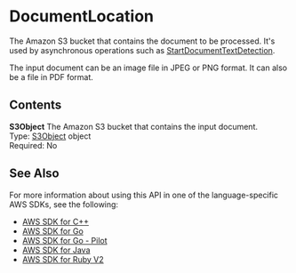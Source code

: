 # DocumentLocation<a name="API_DocumentLocation"></a>

The Amazon S3 bucket that contains the document to be processed\. It's used by asynchronous operations such as [StartDocumentTextDetection](API_StartDocumentTextDetection.md)\.

The input document can be an image file in JPEG or PNG format\. It can also be a file in PDF format\.

## Contents<a name="API_DocumentLocation_Contents"></a>

 **S3Object**   <a name="Textract-Type-DocumentLocation-S3Object"></a>
The Amazon S3 bucket that contains the input document\.  
Type: [S3Object](API_S3Object.md) object  
Required: No

## See Also<a name="API_DocumentLocation_SeeAlso"></a>

For more information about using this API in one of the language\-specific AWS SDKs, see the following:
+  [AWS SDK for C\+\+](https://docs.aws.amazon.com/goto/SdkForCpp/textract-2018-06-27/DocumentLocation) 
+  [AWS SDK for Go](https://docs.aws.amazon.com/goto/SdkForGoV1/textract-2018-06-27/DocumentLocation) 
+  [AWS SDK for Go \- Pilot](https://docs.aws.amazon.com/goto/SdkForGoPilot/textract-2018-06-27/DocumentLocation) 
+  [AWS SDK for Java](https://docs.aws.amazon.com/goto/SdkForJava/textract-2018-06-27/DocumentLocation) 
+  [AWS SDK for Ruby V2](https://docs.aws.amazon.com/goto/SdkForRubyV2/textract-2018-06-27/DocumentLocation) 